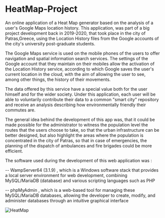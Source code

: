 # HeatMap-Project
An online application of a Heat Map generator based on the analysis of a user's Google Maps location history.
This application, was part of a big project development back in 2019-2020, that took place in the city of Patras,Greece, using the Location History files from the Google accounts of the city's university post-graduate students. 

The Google Maps service is used on the mobile phones of the users to offer navigation and spatial information search services. The settings of the Google account that they maintain on their mobiles allow the activation of the Location History service, according to which Google saves the user's current location in the cloud, with the aim of allowing the user to see, among other things, the history of their movements.

The data offered by this service have a special value both for the user himself and for the wider society. Under this application, each user will be able to voluntarily contribute their data to a common "smart city" repository and receive an analysis describing how environmentally friendly their commutes are.

The general idea behind the development of this app was, that it could be made possible for the administrator to witness the population level the routes that the users choose to take, so that the urban infrastructure can be better designed, but also highlight the areas where the population is concentrated in the city of Patras, so that in case of emergencies, the planning of the dispatch of ambulances and fire brigades could be more efficient.

The software used during the development of this web application was : 

-- WampServer64 (3.1.9) , which is a Windows software stack that provides a local server environment for web development, combining MySQL/MariaDB (database) and various scripting languages such as PHP

-- phpMyAdmin , which is a web-based tool for managing these MySQL/MariaDB databases, allowing the developer to create, modify, and administer databases through an intuitive graphical interface

![HeatMap](https://github.com/user-attachments/assets/59d72efa-cbc3-45bc-b218-bbb0e3c0a158)

